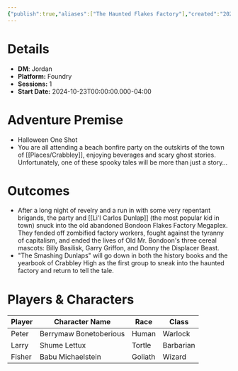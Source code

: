 ```yaml
---
{"publish":true,"aliases":["The Haunted Flakes Factory"],"created":"2025-07-25T14:10:28.000-04:00","modified":"2025-10-22T09:33:59.352-04:00","published":"2025-10-22T09:33:59.352-04:00","cssclasses":"","DM":"Jordan","Players":["Peter","Larry","Fisher"],"Platform":"Foundry","Sessions":1,"Start Date":"2024-10-23","Authors":["Jordan"]}
---
```


# Details
- **DM**: Jordan
- **Platform:** Foundry
- **Sessions:** 1
- **Start Date:** 2024-10-23T00:00:00.000-04:00

# Adventure Premise
- Halloween One Shot
- You are all attending a beach bonfire party on the outskirts of the town of [[Places/Crabbley]], enjoying beverages and scary ghost stories. Unfortunately, one of these spooky tales will be more than just a story…

# Outcomes
- After a long night of revelry and a run in with some very repentant brigands, the party and [[Li'l Carlos Dunlap]] (the most popular kid in town) snuck into the old abandoned Bondoon Flakes Factory Megaplex. They fended off zombified factory workers, fought against the tyranny of capitalism, and ended the lives of Old Mr. Bondoon's three cereal mascots: Billy Basilisk, Garry Griffon, and Donny the Displacer Beast.
- "The Smashing Dunlaps" will go down in both the history books and the yearbook of Crabbley High as the first group to sneak into the haunted factory and return to tell the tale.

# Players & Characters
| Player              | Character Name       | Race    | Class     |
| ------------------- | -------------------- | ------- | --------- |
| Peter | Berrymaw Bonetoberious | Human   | Warlock   |
| Larry | Shume Lettux         | Tortle  | Barbarian |
| Fisher | Babu Michaelstein    | Goliath | Wizard    |
